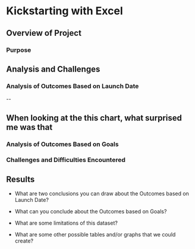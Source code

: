 # Kickstarting with Excel

## Overview of Project

### Purpose

## Analysis and Challenges

### Analysis of Outcomes Based on Launch Date

--

When looking at the this chart, what surprised me was that 
--
### Analysis of Outcomes Based on Goals

### Challenges and Difficulties Encountered

## Results

- What are two conclusions you can draw about the Outcomes based on Launch Date?

- What can you conclude about the Outcomes based on Goals?

- What are some limitations of this dataset?

- What are some other possible tables and/or graphs that we could create?
